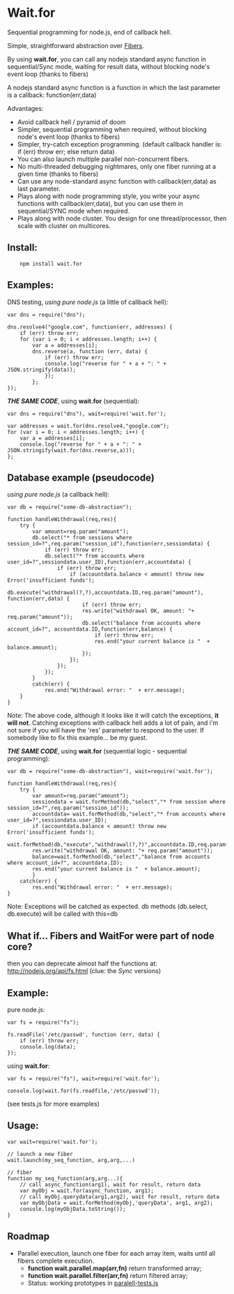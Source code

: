 Wait.for
=======
Sequential programming for node.js, end of callback hell.

Simple, straightforward abstraction over [Fibers](https://github.com/laverdet/node-fibers).

By using **wait.for**, you can call any nodejs standard async function in sequential/Sync mode, waiting for result data, 
without blocking node's event loop (thanks to fibers)

A nodejs standard async function is a function in which the last parameter is a callback: function(err,data)

Advantages:
* Avoid callback hell / pyramid of doom
* Simpler, sequential programming when required, without blocking node's event loop (thanks to fibers)
* Simpler, try-catch exception programming. (default callback handler is: if (err) throw err; else return data)
* You can also launch multiple parallel non-concurrent fibers.
* No multi-threaded debugging nightmares, only one fiber running at a given time (thanks to fibers)
* Can use any node-standard async function with callback(err,data) as last parameter.
* Plays along with node programming style, you write your async functions with callback(err,data), but you can use them in sequential/SYNC mode when required.
* Plays along with node cluster. You design for one thread/processor, then scale with cluster on multicores.


Install: 
-
        npm install wait.for

Examples:
-

DNS testing, *using pure node.js* (a little of callback hell):

	var dns = require("dns");

	dns.resolve4("google.com", function(err, addresses) {
		if (err) throw err;
		for (var i = 0; i < addresses.length; i++) {
			var a = addresses[i];
			dns.reverse(a, function (err, data) {
				if (err) throw err;
				console.log("reverse for " + a + ": " + JSON.stringify(data));
				});
    		};
 	});


***THE SAME CODE***, using **wait.for** (sequential):

	var dns = require("dns"), wait=require('wait.for');

	var addresses = wait.for(dns.resolve4,"google.com");
	for (var i = 0; i < addresses.length; i++) {
		var a = addresses[i];
		console.log("reverse for " + a + ": " + JSON.stringify(wait.for(dns.reverse,a)));
   	};


Database example (pseudocode)
--
*using pure node.js* (a callback hell):

	var db = require("some-db-abstraction");

	function handleWithdrawal(req,res){  
		try {
			var amount=req.param("amount");
			db.select("* from sessions where session_id=?",req.param("session_id"),function(err,sessiondata) {
				if (err) throw err;
				db.select("* from accounts where user_id=?",sessiondata.user_ID),function(err,accountdata) {
					if (err) throw err;
    					if (accountdata.balance < amount) throw new Error('insufficient funds');
    					db.execute("withdrawal(?,?),accountdata.ID,req.param("amount"), function(err,data) {
    						if (err) throw err;
    						res.write("withdrawal OK, amount: "+ req.param("amount"));
    						db.select("balance from accounts where account_id=?", accountdata.ID,function(err,balance) {
    							if (err) throw err;
    							res.end("your current balance is "  + balance.amount);
    						});
	    				});
    				});
    			});
    		}
    		catch(err) {
    			res.end("Withdrawal error: "  + err.message);
		}
	}

Note: The above code, although it looks like it will catch the exceptions, **it will not**. 
Catching exceptions with callback hell adds a lot of pain, and i'm not sure if you will have the 'res' parameter 
to respond to the user. If somebody like to fix this example... be my guest.


***THE SAME CODE***, using **wait.for** (sequential logic - sequential programming):

	var db = require("some-db-abstraction"), wait=require('wait.for');

	function handleWithdrawal(req,res){  
		try {
			var amount=req.param("amount");
			sessiondata = wait.forMethod(db,"select","* from session where session_id=?",req.param("session_id"));
			accountdata= wait.forMethod(db,"select","* from accounts where user_id=?",sessiondata.user_ID);
			if (accountdata.balance < amount) throw new Error('insufficient funds');
			wait.forMethod(db,"execute","withdrawal(?,?)",accountdata.ID,req.param("amount"));
			res.write("withdrawal OK, amount: "+ req.param("amount"));
			balance=wait.forMethod(db,"select","balance from accounts where account_id=?", accountdata.ID);
			res.end("your current balance is "  + balance.amount);
    		}
    	catch(err) {
    		res.end("Withdrawal error: "  + err.message);
	}  


Note: Exceptions will be catched as expected.
db methods (db.select, db.execute) will be called with this=db


What if... Fibers and WaitFor were part of node core?
-
then you can deprecate almost half the functions at: http://nodejs.org/api/fs.html
(clue: the *Sync* versions)

Example:
--

pure node.js:

	var fs = require("fs");

	fs.readFile('/etc/passwd', function (err, data) {
		if (err) throw err;
		console.log(data);
	});


using **wait.for**:

	var fs = require("fs"), wait=require('wait.for');
	
	console.log(wait.for(fs.readfile,'/etc/passwd'));



(see tests.js for more examples)

Usage: 
-
	var wait=require('wait.for');
	
	// launch a new fiber
	wait.launch(my_seq_function, arg,arg,...) 

	// fiber
	function my_seq_function(arg,arg...){
	    // call async_function(arg1), wait for result, return data
	    var myObj = wait.for(async_function, arg1); 
	    // call myObj.querydata(arg1,arg2), wait for result, return data
   	    var myObjData = wait.forMethod(myObj,'queryData', arg1, arg2);
   	    console.log(myObjData.toString());
	}

Roadmap
--

 * Parallel execution, launch one fiber for each array item, waits until all fibers complete execution.
   * **function wait.parallel.map(arr,fn)** return transformed array;
   * **function wait.parallel.filter(arr,fn)** return filtered array;
   * Status: working prototypes in [paralell-tests.js](http://github.com/luciotato/waitfor/blob/master/paralell-tests.js)
